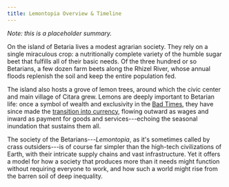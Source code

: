 ```yaml
---
title: Lemontopia Overview & Timeline
---
```


*Note: this is a placeholder summary.*

On the island of Betaria lives a modest agrarian society. They rely on a single miraculous crop: a nutritionally complete variety of the humble sugar beet that fulfills all of their basic needs. Of the three hundred or so Betarians, a few dozen farm beets along the Rhizel River, whose annual floods replenish the soil and keep the entire population fed.

The island also hosts a grove of lemon trees, around which the civic center and main village of Citara grew. Lemons are deeply important to Betarian life: once a symbol of wealth and exclusivity in the [Bad Times](/lemontopia/bad-times), they have since made the [transition into currency](/lemontopia/lemon-blight), flowing outward as wages and inward as payment for goods and services---echoing the seasonal inundation that sustains them all.

The society of the Betarians---_Lemontopia_, as it's sometimes called by crass outsiders---is of course far simpler than the high-tech civilizations of Earth, with their intricate supply chains and vast infrastructure. Yet it offers a model for how a society that produces more than it needs might function without requiring everyone to work, and how such a world might rise from the barren soil of deep inequality.
